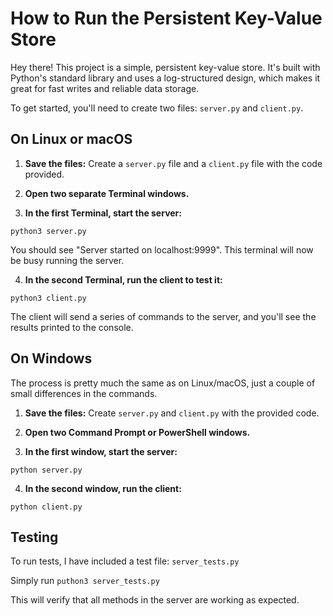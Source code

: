 # How to Run the Persistent Key-Value Store

Hey there! This project is a simple, persistent key-value store. It's built with Python's standard library and uses a log-structured design, which makes it great for fast writes and reliable data storage.

To get started, you'll need to create two files: `server.py` and `client.py`.

## On Linux or macOS

1. **Save the files:** Create a `server.py` file and a `client.py` file with the code provided.

2. **Open two separate Terminal windows.**

3. **In the first Terminal, start the server:**

```
python3 server.py
```

You should see "Server started on localhost:9999". This terminal will now be busy running the server.

4. **In the second Terminal, run the client to test it:**

```
python3 client.py
```

The client will send a series of commands to the server, and you'll see the results printed to the console.

## On Windows

The process is pretty much the same as on Linux/macOS, just a couple of small differences in the commands.

1. **Save the files:** Create `server.py` and `client.py` with the provided code.

2. **Open two Command Prompt or PowerShell windows.**

3. **In the first window, start the server:**

```
python server.py
```

4. **In the second window, run the client:**

```
python client.py
```

## Testing

To run tests, I have included a test file: `server_tests.py`

Simply run `puthon3 server_tests.py`

This will verify that all methods in the server are working as expected.
